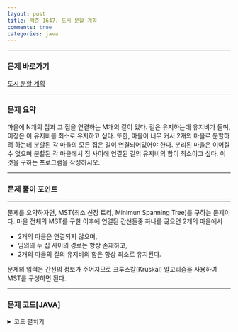 ```yaml
---
layout: post
title: 백준 1647. 도시 분할 계획
comments: true 
categories: java
---
```


- - -
### 문제 바로가기
[도시 분할 계획](https://www.acmicpc.net/problem/1647)

- - - 
### 문제 요약 
마을에 N개의 집과 그 집을 연결하는 M개의 길이 있다. 길은 유지하는데 유지비가 들며, 이장은 이 유지비를 최소로 유지하고 싶다.
또한, 마을이 너무 커서 2개의 마을로 분할하려 하는데 분할된 각 마을의 모든 집은 길이 연결되어있어야 한다.
분리된 마을은 이어질 수 없으며 분할된 각 마을에서 집 사이에 연결된 길의 유지비의 합이 최소이고 싶다.
이것을 구하는 프로그램을 작성하시오.

- - -

### 문제 풀이 포인트
- - - 
문제를 요약하자면, MST(최소 신장 트리, Minimun Spanning Tree)를 구하는 문제이다. 
마을 전체의 MST를 구한 이후에 연결된 간선들중 하나를 끊으면 2개의 마을에서 
- 2개의 마을은 연결되지 않으며,
- 임의의 두 집 사이의 경로는 항상 존재하고,
- 2개의 마을의 길의 유지비의 합은 항상 최소로 유지된다.

문제의 입력은 간선의 정보가 주어지므로 크루스칼(Kruskal) 알고리즘을 사용하여 MST를 구성하면 된다.

- - -
###  문제 코드[JAVA]
<details>
<summary>코드 펼치기</summary>
<div markdown="1">

- - -
```java

import java.util.*;
import java.io.*;
public class Main {
  static int N, M;
  static int parents[];
  static int ranks[];
  static Edge[] edgeList;
  static class Edge implements Comparable<Edge>{
    int from, to, weight;

    public Edge(int from, int to, int weight) {
      super();
      this.from = from;
      this.to = to;
      this.weight = weight;
    }

    @Override
    public int compareTo(Edge o) {
      return this.weight - o.weight;
    }

  }
  static void make() {
    for(int i = 1; i < parents.length; i++) {
      parents[i] = i;
    }
  }
  static int find(int a) {
    if(parents[a] == a) return a;
    return parents[a] = find(parents[a]);
  }
  static boolean union(int a, int b) {
    int aRoot = find(a);
    int bRoot = find(b);
    if(aRoot == bRoot) return false;

    if(ranks[bRoot] > ranks[aRoot]) parents[aRoot] = bRoot;
    else {
      parents[bRoot] = aRoot;
      if(ranks[bRoot] == ranks[aRoot]) ranks[aRoot]++;
    }
    return true;
  }
  public static void main(String[] args) throws Exception{
    BufferedReader br = new BufferedReader(new InputStreamReader(System.in));
    StringTokenizer st = new StringTokenizer(br.readLine());
    N = Integer.parseInt(st.nextToken());
    M = Integer.parseInt(st.nextToken());
    parents = new int[N+1];
    ranks = new int[N+1];
    make();
    edgeList = new Edge[M];
    for(int i = 0; i < M; i++) {
      st = new StringTokenizer(br.readLine());
      edgeList[i] = new Edge(Integer.parseInt(st.nextToken()), 
      Integer.parseInt(st.nextToken()), Integer.parseInt(st.nextToken()));
    }
    Arrays.sort(edgeList);
    int result = 0;
    Stack<Edge> stack = new Stack<>();

    // 크루스칼 알고리즘과 동일하게 적용
    // 단 최소신장 트리에서 2개로 쪼개야 하므로 최소신장트리를 구성하는 간선들을 stack에 담음
    for(Edge edge : edgeList) {
      if(union(edge.from, edge.to)) {
        result += edge.weight;
        stack.push(edge);
        if(stack.size() == N-1) break;
      }
    }
    int min = Integer.MAX_VALUE;
    // 각 간선들을 결과에 하나씩 빼보며 최소값을 찾음
    while(!stack.isEmpty()) {
      min = Math.min(result - stack.pop().weight, min);
    }
    System.out.println(min);
  }
}

```
</div>
</details>